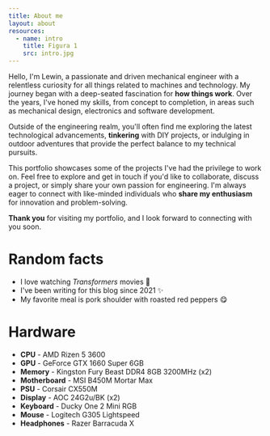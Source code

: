 ```yaml
---
title: About me
layout: about
resources:
  - name: intro
    title: Figura 1
    src: intro.jpg
---
```


Hello, I'm Lewin, a passionate and driven mechanical engineer with a relentless curiosity for all things related to machines and technology. My journey began with a deep-seated fascination for **how things work**. Over the years, I've honed my skills, from concept to completion, in areas such as mechanical design, electronics and software development.

Outside of the engineering realm, you'll often find me exploring the latest technological advancements, **tinkering** with DIY projects, or indulging in outdoor adventures that provide the perfect balance to my technical pursuits.

This portfolio showcases some of the projects I've had the privilege to work on. Feel free to explore and get in touch if you'd like to collaborate, discuss a project, or simply share your own passion for engineering. I'm always eager to connect with like-minded individuals who **share my enthusiasm** for innovation and problem-solving.

**Thank you** for visiting my portfolio, and I look forward to connecting with you soon.

# Random facts

- I love watching _Transformers_ movies 🤖
- I've been writing for this blog since 2021 ✨
- My favorite meal is pork shoulder with roasted red peppers 😋

# Hardware

- **CPU** - AMD Rizen 5 3600
- **GPU** - GeForce GTX 1660 Super 6GB
- **Memory** - Kingston Fury Beast DDR4 8GB 3200MHz (x2)
- **Motherboard** - MSI B450M Mortar Max
- **PSU** - Corsair CX550M
- **Display** - AOC 24G2u/BK (x2)
- **Keyboard** - Ducky One 2 Mini RGB
- **Mouse** - Logitech G305 Lightspeed
- **Headphones** - Razer Barracuda X

